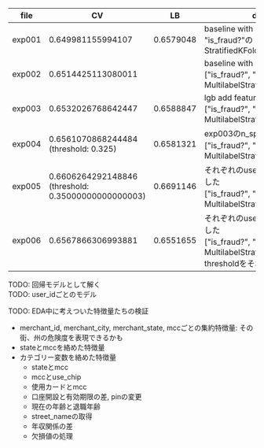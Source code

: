 | file | CV | LB | description | 
| - | - | - | - |
| exp001 | 0.649981155994107 | 0.6579048 | baseline with lgb<br>"is_fraud?"のStratifiedKFold(n_splits=5) |
| exp002 | 0.6514425113080011 | | baseline with lgb & polars<br>["is_fraud?", "card_id", "user_id"]のMultilabelStratifiedKFold(n_splits=5) |
| exp003 | 0.6532026768642447 | 0.6588847 | lgb add features<br>["is_fraud?", "card_id", "user_id"]のMultilabelStratifiedKFold(n_splits=5) |
| exp004 | 0.6561070868244484 (threshold: 0.325) | 0.6581321 | exp003のn_splits増やした<br>["is_fraud?", "card_id", "user_id"]のMultilabelStratifiedKFold(n_splits=10) |
| exp005 | 0.6606264292148846 (threshold: 0.35000000000000003) | 0.6691146 | それぞれのuser_idごとにモデルを作成した<br>["is_fraud?", "card_id"]のMultilabelStratifiedKFold(n_splits=5) |
| exp006 | 0.6567866306993881 | 0.6551655 | それぞれのuser_idごとにモデルを作成した<br>["is_fraud?", "card_id"]のMultilabelStratifiedKFold(n_splits=5)<br>thresholdをそれぞれのuserごとにした |

TODO: 回帰モデルとして解く  
TODO: user_idごとのモデル

TODO: EDA中に考えついた特徴量たちの検証
* merchant_id, merchant_city, merchant_state, mccごとの集約特徴量: その街、州の危険度を表現できるかも
* stateとmccを絡めた特徴量
* カテゴリー変数を絡めた特徴量
  * stateとmcc
  * mccとuse_chip
  * 使用カードとmcc
  * 口座開設と有効期限の差, pinの変更
  * 現在の年齢と退職年齢
  * street_nameの取得
  * 年収関係の差
  * 欠損値の処理
